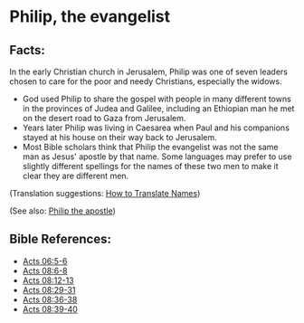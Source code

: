 # Philip, the evangelist #

## Facts: ##

In the early Christian church in Jerusalem, Philip was one of seven leaders chosen to care for the poor and needy Christians, especially the widows.

* God used Philip to share the gospel with people in many different towns in the provinces of Judea and Galilee, including an Ethiopian man he met on the desert road to Gaza from Jerusalem.
* Years later Philip was living in Caesarea when Paul and his companions stayed at his house on their way back to Jerusalem.
* Most Bible scholars think that Philip the evangelist was not the same man as Jesus' apostle by that name. Some languages may prefer to use slightly different spellings for the names of these two men to make it clear they are different men.

(Translation suggestions: [How to Translate Names](https://git.door43.org/Door43/en-ta-translate-vol1/src/master/content/translate_names.md))

(See also: [Philip the apostle](../other/philiptheapostle.md))

## Bible References: ##

* [Acts 06:5-6](https://door43.org/en/bible/notes/act/06/05)
* [Acts 08:6-8](https://door43.org/en/bible/notes/act/08/06)
* [Acts 08:12-13](https://door43.org/en/bible/notes/act/08/12)
* [Acts 08:29-31](https://door43.org/en/bible/notes/act/08/29)
* [Acts 08:36-38](https://door43.org/en/bible/notes/act/08/36)
* [Acts 08:39-40](https://door43.org/en/bible/notes/act/08/39)

